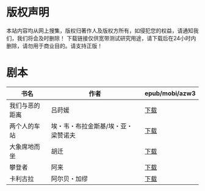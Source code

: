 # 版权声明

本站内容均从网上搜集，版权归著作人及版权方所有，如侵犯您的权益，请通知我们，我们将会及时删除！ 下载链接仅供宽带测试研究用途，请下载后在24小时内删除，请勿用于商业目的。请支持正版！

# 剧本

| 书名 | 作者 | epub/mobi/azw3 |
| --- | --- | --- |
| 我们与恶的距离 | 吕莳媛 | [下载](https://url89.ctfile.com/f/31084289-1357002985-472c7f?p=8866) |
| 两个人的车站 | 埃・韦・布拉金斯基/埃・亚・梁赞诺夫 | [下载](https://url89.ctfile.com/f/31084289-1356990322-dc54b3?p=8866) |
| 大象席地而坐 | 胡迁 | [下载](https://url89.ctfile.com/f/31084289-1357046203-4b436e?p=8866) |
| 攀登者 | 阿来 | [下载](https://url89.ctfile.com/f/31084289-1357039411-ec122d?p=8866) |
| 卡利古拉 | 阿尔贝・加缪 | [下载](https://url89.ctfile.com/f/31084289-1357035097-2b2c4c?p=8866) |
